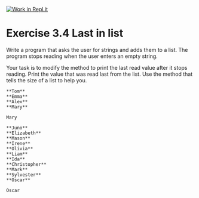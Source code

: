 [![Work in Repl.it](https://classroom.github.com/assets/work-in-replit-14baed9a392b3a25080506f3b7b6d57f295ec2978f6f33ec97e36a161684cbe9.svg)](https://classroom.github.com/online_ide?assignment_repo_id=5375047&assignment_repo_type=AssignmentRepo)
# Exercise 3.4 Last in list

Write a program that asks the user for strings and adds them to a list. The program stops reading when the user enters an empty string.

Your task is to modify the method to print the last read value after it stops reading. Print the value that was read last from the list. Use the method that tells the size of a list to help you.


```plaintext
**Tom**
**Emma**
**Alex**
**Mary**

Mary
```

```plaintext
**Juno**
**Elizabeth**
**Mason**
**Irene**
**Olivia**
**Liam**
**Ida**
**Christopher**
**Mark**
**Sylvester**
**Oscar**

Oscar
```
